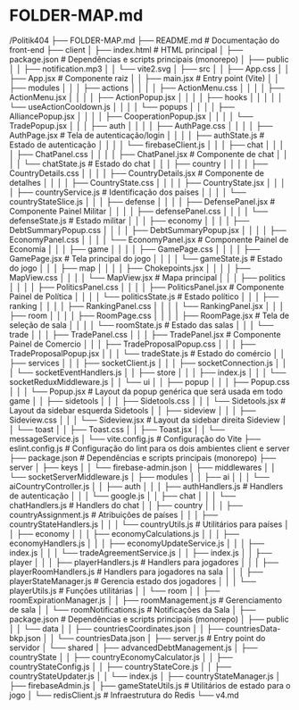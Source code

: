 # FOLDER-MAP.md

  /Politik404
  ├── FOLDER-MAP.md
  ├── README.md  # Documentação do front-end
  ├── client
  │   ├── index.html  # HTML principal
  │   ├── package.json  # Dependências e scripts principais (monorepo)
  │   ├── public
  │   │   ├── notification.mp3
  │   │   └── vite2.svg
  │   ├── src
  │   │   ├── App.css
  │   │   ├── App.jsx  # Componente raiz
  │   │   ├── main.jsx  # Entry point (Vite)
  │   │   ├── modules
  │   │   │   ├── actions
  │   │   │   │   ├── ActionMenu.css
  │   │   │   │   ├── ActionMenu.jsx
  │   │   │   │   ├── ActionPopup.jsx
  │   │   │   │   ├── hooks
  │   │   │   │   │   └── useActionCooldown.js
  │   │   │   │   └── popups
  │   │   │   │       ├── AlliancePopup.jsx
  │   │   │   │       ├── CooperationPopup.jsx
  │   │   │   │       └── TradePopup.jsx
  │   │   │   ├── auth
  │   │   │   │   ├── AuthPage.css
  │   │   │   │   ├── AuthPage.jsx  # Tela de autenticação/login
  │   │   │   │   ├── authState.js  # Estado de autenticação
  │   │   │   │   └── firebaseClient.js
  │   │   │   ├── chat
  │   │   │   │   ├── ChatPanel.css
  │   │   │   │   ├── ChatPanel.jsx  # Componente de chat
  │   │   │   │   └── chatState.js  # Estado do chat
  │   │   │   ├── country
  │   │   │   │   ├── CountryDetails.css
  │   │   │   │   ├── CountryDetails.jsx  # Componente de detalhes
  │   │   │   │   ├── CountryState.css
  │   │   │   │   ├── CountryState.jsx
  │   │   │   │   ├── countryService.js  # Identificação dos países
  │   │   │   │   └── countryStateSlice.js
  │   │   │   ├── defense
  │   │   │   │   ├── DefensePanel.jsx  # Componente Painel Militar
  │   │   │   │   ├── defensePanel.css
  │   │   │   │   └── defenseState.js  # Estado militar
  │   │   │   ├── economy
  │   │   │   │   ├── DebtSummaryPopup.css
  │   │   │   │   ├── DebtSummaryPopup.jsx
  │   │   │   │   ├── EconomyPanel.css
  │   │   │   │   └── EconomyPanel.jsx  # Componente Painel de Economia
  │   │   │   ├── game
  │   │   │   │   ├── GamePage.css
  │   │   │   │   ├── GamePage.jsx  # Tela principal do jogo
  │   │   │   │   └── gameState.js  # Estado do jogo
  │   │   │   ├── map
  │   │   │   │   ├── Chokepoints.jsx
  │   │   │   │   ├── MapView.css
  │   │   │   │   └── MapView.jsx  # Mapa principal
  │   │   │   ├── politics
  │   │   │   │   ├── PoliticsPanel.css
  │   │   │   │   ├── PoliticsPanel.jsx  # Componente Painel de Política
  │   │   │   │   └── politicsState.js  # Estado político
  │   │   │   ├── ranking
  │   │   │   │   ├── RankingPanel.css
  │   │   │   │   └── RankingPanel.jsx
  │   │   │   ├── room
  │   │   │   │   ├── RoomPage.css
  │   │   │   │   ├── RoomPage.jsx  # Tela de seleção de sala
  │   │   │   │   └── roomState.js  # Estado das salas
  │   │   │   └── trade
  │   │   │       ├── TradePanel.css
  │   │   │       ├── TradePanel.jsx  # Componente Painel de Comercio
  │   │   │       ├── TradeProposalPopup.css
  │   │   │       ├── TradeProposalPopup.jsx
  │   │   │       └── tradeState.js  # Estado do comércio
  │   │   ├── services
  │   │   │   ├── socketClient.js
  │   │   │   ├── socketConnection.js
  │   │   │   └── socketEventHandlers.js
  │   │   ├── store
  │   │   │   ├── index.js
  │   │   │   └── socketReduxMiddleware.js
  │   │   └── ui
  │   │       ├── popup
  │   │       │   ├── Popup.css
  │   │       │   └── Popup.jsx  # Layout da popup genérica que será usada em todo game
  │   │       ├── sidetools
  │   │       │   ├── Sidetools.css
  │   │       │   └── Sidetools.jsx  # Layout da sidebar esquerda Sidetools
  │   │       ├── sideview
  │   │       │   ├── Sideview.css
  │   │       │   └── Sideview.jsx  # Layout da sidebar direita Sideview
  │   │       └── toast
  │   │           ├── Toast.css
  │   │           ├── Toast.jsx
  │   │           └── messageService.js
  │   └── vite.config.js  # Configuração do Vite
  ├── eslint.config.js  # Configuração do lint para os dois ambientes client e server
  ├── package.json  # Dependências e scripts principais (monorepo)
  ├── server
  │   ├── keys
  │   │   └── firebase-admin.json
  │   ├── middlewares
  │   │   └── socketServerMiddleware.js
  │   ├── modules
  │   │   ├── ai
  │   │   │   └── aiCountryController.js
  │   │   ├── auth
  │   │   │   ├── authHandlers.js  # Handlers de autenticação
  │   │   │   └── google.js
  │   │   ├── chat
  │   │   │   └── chatHandlers.js  # Handlers do chat
  │   │   ├── country
  │   │   │   ├── countryAssignment.js  # Atribuições de países
  │   │   │   ├── countryStateHandlers.js
  │   │   │   └── countryUtils.js  # Utilitários para países
  │   │   ├── economy
  │   │   │   ├── economyCalculations.js
  │   │   │   ├── economyHandlers.js
  │   │   │   ├── economyUpdateService.js
  │   │   │   ├── index.js
  │   │   │   └── tradeAgreementService.js
  │   │   ├── index.js
  │   │   ├── player
  │   │   │   ├── playerHandlers.js  # Handlers para jogadores
  │   │   │   ├── playerRoomHandlers.js  # Handlers para jogadores na sala
  │   │   │   ├── playerStateManager.js  # Gerencia estado dos jogadores
  │   │   │   └── playerUtils.js  # Funções utilitárias
  │   │   └── room
  │   │       ├── roomExpirationManager.js
  │   │       ├── roomManagement.js  # Gerenciamento de sala
  │   │       └── roomNotifications.js  # Notificações da Sala
  │   ├── package.json  # Dependências e scripts principais (monorepo)
  │   ├── public
  │   │   └── data
  │   │       ├── countriesCoordinates.json
  │   │       ├── countriesData-bkp.json
  │   │       └── countriesData.json
  │   ├── server.js  # Entry point do servidor
  │   └── shared
  │       ├── advancedDebtManagement.js
  │       ├── countryState
  │       │   ├── countryEconomyCalculator.js
  │       │   ├── countryStateConfig.js
  │       │   ├── countryStateCore.js
  │       │   ├── countryStateUpdater.js
  │       │   └── index.js
  │       ├── countryStateManager.js
  │       ├── firebaseAdmin.js
  │       ├── gameStateUtils.js  # Utilitários de estado para o jogo
  │       └── redisClient.js  # Infraestrutura do Redis
  └── v4.md
